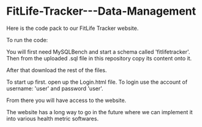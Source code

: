 # FitLife-Tracker---Data-Management
  Here is the code pack to our FitLife Tracker website.

To run the code:

You will first need MySQLBench and start a schema called 'fitlifetracker'. Then from the uploaded .sql file in this repository copy its content onto it.

After that download the rest of the files.

To start up first. open up the Login.html file. To login use the account of username: 'user' and password 'user'.

From there you will have access to the website.

The website has a long way to go in the future where we can implement it into various health metric softwares.
